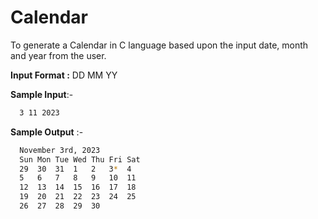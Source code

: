 
# Calendar

To generate a Calendar in C language based upon the input date, month and year from the user.  


**Input Format :** DD MM YY



**Sample Input**:-

```bash
  3 11 2023
```

**Sample Output** :-

```bash
  November 3rd, 2023
  Sun Mon Tue Wed Thu Fri Sat  
  29  30  31  1   2   3*  4  
  5   6   7   8   9   10  11  
  12  13  14  15  16  17  18  
  19  20  21  22  23  24  25  
  26  27  28  29  30 
```

